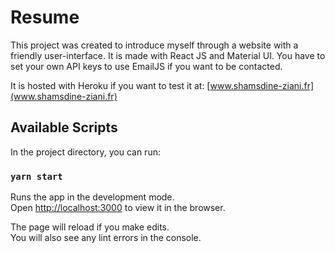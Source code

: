 # Resume

This project was created to introduce myself through a website with a friendly user-interface.
It is made with React JS and Material UI. You have to set your own API keys to use EmailJS if you want to be contacted.

It is hosted with Heroku if you want to test it at: [www.shamsdine-ziani.fr](www.shamsdine-ziani.fr)

## Available Scripts

In the project directory, you can run:

### `yarn start`

Runs the app in the development mode.\
Open [http://localhost:3000](http://localhost:3000) to view it in the browser.

The page will reload if you make edits.\
You will also see any lint errors in the console.
